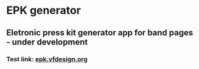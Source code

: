 # EPK generator

## Eletronic press kit generator app for band pages - under development

### Test link: <a href="http://epk.vfdesign.org/" target="_blank">epk.vfdesign.org</a>
